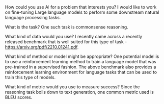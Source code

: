 How could you use AI for a problem that interests you?
I would like to work on fine-tuning Large language models to perform some downstream natural language processing tasks.


What is the task?
One such task is commonsense reasoning.


What kind of data would you use?
I recently came across a recently released benchmark that is well suited for this type of task - https://arxiv.org/pdf/2210.01241.pdf. 


What kind of method or model might be appropriate?
One potential model is to use a reinforcement learning method to train a language model that was pre-trained in a supervised fashion.
The above benchmark also provides a reinforcement learning environment for language tasks that can be used to train this type of models.


What kind of metric would you use to measure success?
Since the reasoning task boils down to text generation, one common metric used is BLEU scores.
